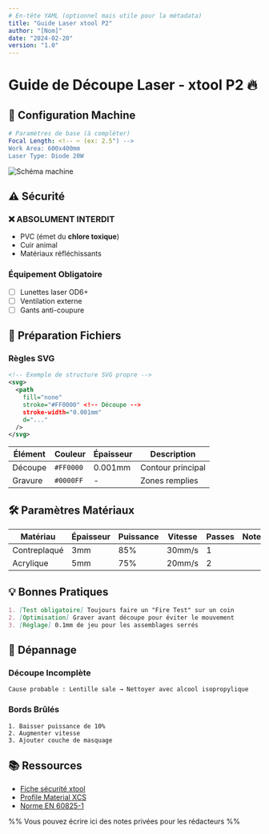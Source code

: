 ```yaml
---
# En-tête YAML (optionnel mais utile pour la métadata)
title: "Guide Laser xtool P2"
author: "[Nom]"
date: "2024-02-20"
version: "1.0"
---
```


<!-- ==================== -->
<!-- ZONE DE DOCUMENTATION -->
<!-- ==================== -->

# Guide de Découpe Laser - xtool P2 🔥

<!-- Commentaire : 
  - Garder le ton professionnel mais accessible
  - Utiliser emojis modérément pour aérer le texte
-->

## 🔧 Configuration Machine

<!-- Commentaire :
  - Décrire les paramètres PHYSIQUES de la machine
  - Inclure des captures si nécessaire
-->

```yaml
# Paramètres de base (à compléter)
Focal Length: <!-- ✂️ (ex: 2.5") -->
Work Area: 600x400mm
Laser Type: Diode 20W
```

![Schéma machine](lien_image.png) <!-- Remplacer par chemin réel -->

## ⚠️ Sécurité

<!-- Commentaire : 
  - Lister les dangers principaux
  - Être très visuel sur les interdits
-->

<div class="danger">

### ❌ ABSOLUMENT INTERDIT
- PVC (émet du **chlore toxique**)
- Cuir animal
- Matériaux réfléchissants

</div>

### Équipement Obligatoire
- [ ] Lunettes laser OD6+ <!-- Case à cocher -->
- [ ] Ventilation externe
- [ ] Gants anti-coupure

## 📁 Préparation Fichiers

<!-- Commentaire :
  - Donner des exemples concrets
  - Inclure des snippets de code
-->

### Règles SVG
```svg
<!-- Exemple de structure SVG propre -->
<svg>
  <path 
    fill="none" 
    stroke="#FF0000" <!-- Découpe -->
    stroke-width="0.001mm"
    d="..."
  />
</svg>
```

| Élément  | Couleur    | Épaisseur | Description           |
|----------|------------|-----------|-----------------------|
| Découpe  | `#FF0000`  | 0.001mm   | Contour principal     |
| Gravure  | `#0000FF`  | -         | Zones remplies        |

## 🛠 Paramètres Matériaux

<!-- Commentaire :
  - Compléter le tableau avec valeurs testées
  - Garder unités cohérentes
-->

| Matériau       | Épaisseur | Puissance | Vitesse | Passes | Note                                  |
|----------------|-----------|-----------|---------|--------|---------------------------------------|
| Contreplaqué   | 3mm       | 85%       | 30mm/s  | 1      | <!-- ✂️ (ex: Utiliser masquage) -->   |
| Acrylique      | 5mm       | 75%       | 20mm/s  | 2      |                                       |

## 💡 Bonnes Pratiques

<!-- Commentaire :
  - Ajouter des astuces testées en atelier
  - Inclure des pièges courants
-->

```markdown
1. [Test obligatoire] Toujours faire un "Fire Test" sur un coin
2. [Optimisation] Graver avant découpe pour éviter le mouvement
3. [Réglage] 0.1mm de jeu pour les assemblages serrés
```

## 🚨 Dépannage

<!-- Commentaire :
  - Lister problèmes fréquents
  - Solutions concrètes et vérifiées
-->

### Découpe Incomplète
```diagnostic
Cause probable : Lentille sale → Nettoyer avec alcool isopropylique
```

### Bords Brûlés
```corrective-action
1. Baisser puissance de 10%
2. Augmenter vitesse
3. Ajouter couche de masquage
```

## 📚 Ressources

<!-- Commentaire :
  - Lier documents externes
  - Références techniques
-->

- [Fiche sécurité xtool](lien.pdf)
- [Profile Material XCS](lien.conf)
- [Norme EN 60825-1](lien)

<!-- ============== -->
<!-- ZONE DE DONNEES -->
<!-- ============== -->

%% Vous pouvez écrire ici des notes privées pour les rédacteurs %%
<!-- 
  TODO:
  - Compléter section Acrylique
  - Vérifier valeurs laser 20W
  - Ajouter photos montage
-->